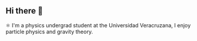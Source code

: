 ## Hi there 👋

⚛ I'm a physics undergrad student at the Universidad Veracruzana, I enjoy particle physics and gravity theory. 

<!--
⚛ I'm a physics student, interested in high energy physics

**ThairSalas/thairsalas** is a ✨ _special_ ✨ repository because its `README.md` (this file) appears on your GitHub profile.

Here are some ideas to get you started:
- ⚛ 
- 🔭 I’m currently working on ...
- 🌱 I’m currently learning ...
- 👯 I’m looking to collaborate on ...
- 🤔 I’m looking for help with ...
- 💬 Ask me about ...
- 📫 How to reach me: ...
- 😄 Pronouns: ...
- ⚡ Fun fact: ...
-->

